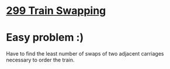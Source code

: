 # [299 Train Swapping](https://uva.onlinejudge.org/index.php?option=com_onlinejudge&Itemid=8&page=show_problem&problem=235)

# Easy problem :)
  Have to find the least number of swaps of two adjacent carriages necessary to order the train.  
